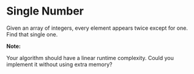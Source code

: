 # Single Number

Given an array of integers, every element appears twice except for one. Find that single one.

**Note:**

Your algorithm should have a linear runtime complexity. Could you implement it without using extra memory?
